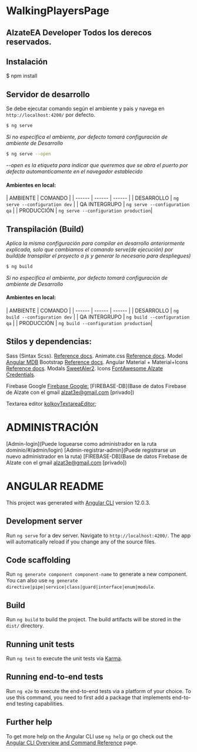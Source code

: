 # WalkingPlayersPage
## AlzateEA Developer Todos los derecos reservados.

## Instalación
$ npm install

## Servidor de desarrollo
Se debe ejecutar comando según el ambiente y pais y navega en `http://localhost:4200/` por defecto.

```sh
$ ng serve
```
*Si no especifíca el ambiente, por defecto tomará configuración de ambiente de Desarrollo*
```sh
$ ng serve --open 
```
*--open es la etiqueta para indicar que queremos que se abra el puerto por defecto automanticamente en el navegador establecido*

#### Ambientes en local:
| AMBIENTE | COMANDO |
| ------ | ------ | ------ |
| DESARROLLO | `ng serve --configuration dev` |
| QA INTERGRUPO | `ng serve --configuration qa` |
| PRODUCCIÓN | `ng serve --configuration production`|

## Transpilación (Build)
*Aplica la misma configuración para compilar en desarrollo anteriormente explicada, solo que cambiamos
el comando serve(de ejecución) por build(de transpilar el proyecto a js y generar lo necesario para despliegues)*
```sh
$ ng build
```
*Si no especifíca el ambiente, por defecto tomará configuración de ambiente de Desarrollo*
#### Ambientes en local:
| AMBIENTE | COMANDO |
| ------ | ------ | ------ |
| DESARROLLO | `ng build --configuration dev` |
| QA INTERGRUPO | `ng build --configuration qa` |
| PRODUCCIÓN | `ng build --configuration production`|

## Stilos y dependencias:
Sass (Sintax Scss).
[Reference docs](https://sass-lang.com/documentation).
Animate.css
[Reference docs](https://animate.style/).
Model [Angular MDB]()
Bootstrap
[Reference docs](https://getbootstrap.com/docs/5.0/getting-started/introduction/).
Angular Material + Material+Icons
[Reference docs](https://material.angular.io/components/categories).
Modals
[SweetAler2](https://sweetalert2.github.io/).
Icons
[FontAwesome Alzate Credentials](https://fontawesome.com/v5.15/icons?d=gallery&p=2).

Firebase Google
[Firebase Google:](https://firebase.google.com/docs)
[FIREBASE-DB](Base de datos Firebase de Alzate con el gmail alzat3e@gmail.com [privado])

Textarea editor
[kolkovTextareaEditor](https://www.npmjs.com/package/@kolkov/angular-editor);

# ADMINISTRACIÓN
[Admin-login](Puede loguearse como administrador en la ruta dominio/#/admin/login)
[Admin-registrar-admin](Puede registrarse un nuevo administrador en la ruta)
[FIREBASE-DB](Base de datos Firebase de Alzate con el gmail alzat3e@gmail.com [privado])

# ANGULAR README
This project was generated with [Angular CLI](https://github.com/angular/angular-cli) version 12.0.3.

## Development server

Run `ng serve` for a dev server. Navigate to `http://localhost:4200/`. The app will automatically reload if you change any of the source files.

## Code scaffolding

Run `ng generate component component-name` to generate a new component. You can also use `ng generate directive|pipe|service|class|guard|interface|enum|module`.

## Build

Run `ng build` to build the project. The build artifacts will be stored in the `dist/` directory.

## Running unit tests

Run `ng test` to execute the unit tests via [Karma](https://karma-runner.github.io).

## Running end-to-end tests

Run `ng e2e` to execute the end-to-end tests via a platform of your choice. To use this command, you need to first add a package that implements end-to-end testing capabilities.

## Further help

To get more help on the Angular CLI use `ng help` or go check out the [Angular CLI Overview and Command Reference](https://angular.io/cli) page.
